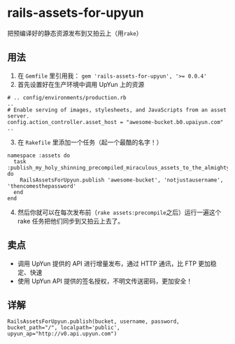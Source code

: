 rails-assets-for-upyun
======================
把预编译好的静态资源发布到又拍云上（用`rake`）

## 用法

1. 在 `Gemfile` 里引用我： `gem 'rails-assets-for-upyun', '>= 0.0.4'`
2. 首先设置好在生产环境中调用 UpYun 上的资源

  ```
  # .. config/environments/production.rb
  ..
  # Enable serving of images, stylesheets, and JavaScripts from an asset server.
  config.action_controller.asset_host = "awesome-bucket.b0.upaiyun.com"
  ..
  ```

3. 在 `Rakefile` 里添加一个任务（起一个最酷的名字！）

  ```
  namespace :assets do
    task :publish_my_holy_shinning_precompiled_miraculous_assets_to_the_almighty_upyun do
      RailsAssetsForUpyun.publish 'awesome-bucket', 'notjustausername', 'thencomesthepassword'
    end
  end
  ```

4. 然后你就可以在每次发布前（`rake assets:precompile`之后）运行一遍这个 rake 任务把他们同步到又拍云上去了。

## 卖点

* 调用 UpYun 提供的 API 进行增量发布，通过 HTTP 通讯，比 FTP 更加稳定、快速
* 使用 UpYun API 提供的签名授权，不明文传送密码，更加安全！

## 详解

```
RailsAssetsForUpyun.publish(bucket, username, password, bucket_path="/", localpath='public', upyun_ap="http://v0.api.upyun.com")
```
